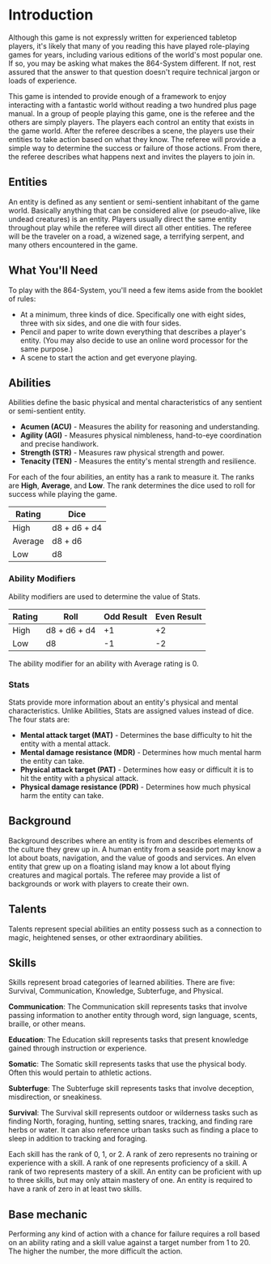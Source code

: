 # Introduction

Although this game is not expressly written for experienced tabletop players, it's likely that many of you reading this have played role-playing games for years, including various editions of the world's most popular one. If so, you may be asking what makes the 864-System different. If not, rest assured that the answer to that question doesn't require technical jargon or loads of experience. 

This game is intended to provide enough of a framework to enjoy interacting with a fantastic world without reading a two hundred plus page manual. In a group of people playing this game, one is the referee and the others are simply players. The players each control an entity that exists in the game world. After the referee describes a scene, the players use their entities to take action based on what they know. The referee will provide a simple way to determine the success or failure of those actions. From there, the referee describes what happens next and invites the players to join in.

## Entities

An entity is defined as any sentient or semi-sentient inhabitant of the game world. Basically anything that can be considered alive (or pseudo-alive, like undead creatures) is an entity. Players usually direct the same entity throughout play while the referee will direct all other entities. The referee will be the traveler on a road, a wizened sage, a terrifying serpent, and many others encountered in the game.

## What You'll Need

To play with the 864-System, you'll need a few items aside from the booklet of rules:

* At a minimum, three kinds of dice. Specifically one with eight sides, three with six sides, and one die with four sides.
* Pencil and paper to write down everything that describes a player's entity. (You may also decide to use an online word processor for the same purpose.)
* A scene to start the action and get everyone playing.

## Abilities

Abilities define the basic physical and mental characteristics of any sentient or semi-sentient entity. 

- **Acumen (ACU)** - Measures the ability for reasoning and understanding.
- **Agility (AGI)** - Measures physical nimbleness, hand-to-eye coordination and precise handiwork.
- **Strength (STR)** - Measures raw physical strength and power.
- **Tenacity (TEN)** - Measures the entity's mental strength and resilience.

For each of the four abilities, an entity has a rank to measure it. The ranks are **High**, **Average**, and **Low**. The rank determines the dice used to roll for success while playing the game. 

| Rating  | Dice         |
| ------- | ------------ |
| High    | d8 + d6 + d4 |
| Average | d8 + d6      |
| Low     | d8           |

### Ability Modifiers

Ability modifiers are used to determine the value of Stats. 

| Rating | Roll         | Odd Result | Even Result |
| ------ | ------------ | ---------- | ----------- |
| High   | d8 + d6 + d4 | +1         | +2          |
| Low    | d8           | -1         | -2          |

The ability modifier for an ability with Average rating is 0.

### Stats

Stats provide more information about an entity's physical and mental characteristics. Unlike Abilities, Stats are assigned values instead of dice. The four stats are:

- **Mental attack target (MAT)** - Determines the base difficulty to hit the entity with a mental attack.
- **Mental damage resistance (MDR)** - Determines how much mental harm the entity can take.
- **Physical attack target (PAT)** - Determines how easy or difficult it is to hit the entity with a physical attack.
- **Physical damage resistance (PDR)** - Determines how much physical harm the entity can take. 

## Background

Background describes where an entity is from and describes elements of the culture they grew up in. A human entity from a seaside port may know a lot about boats, navigation, and the value of goods and services. An elven entity that grew up on a floating island may know a lot about flying creatures and magical portals. The referee may provide a list of backgrounds or work with players to create their own.

## Talents

Talents represent special abilities an entity possess such as a connection to magic, heightened senses, or other extraordinary abilities.

## Skills

Skills represent broad categories of learned abilities. There are five: Survival, Communication, Knowledge, Subterfuge, and Physical. 

**Communication**: The Communication skill represents tasks that involve passing information to another entity through word, sign language, scents, braille, or other means.

**Education**: The Education skill represents tasks that present knowledge gained through instruction or experience.

**Somatic**: The Somatic skill represents tasks that use the physical body. Often this would pertain to athletic actions.

**Subterfuge**: The Subterfuge skill represents tasks that involve deception, misdirection, or sneakiness.

**Survival**: The Survival skill represents outdoor or wilderness tasks such as finding North, foraging, hunting, setting snares, tracking, and finding rare herbs or water. It can also reference urban tasks such as finding a place to sleep in addition to tracking and foraging.

Each skill has the rank of 0, 1, or 2. A rank of zero represents no training or experience with a skill. A rank of one represents proficiency of a skill. A rank of two represents mastery of a skill. An entity can be proficient with up to three skills, but may only attain mastery of one. An entity is required to have a rank of zero in at least two skills.

## Base mechanic

Performing any kind of action with a chance for failure requires a roll based on an ability rating and a skill value against a target number from 1 to 20. The higher the number, the more difficult the action.